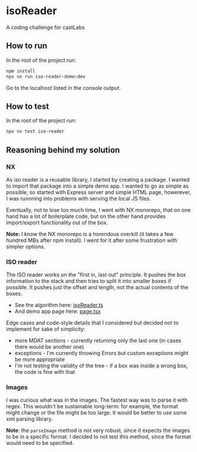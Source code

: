 # isoReader

A coding challenge for castLabs

## How to run

In the root of the project run:

```bash
npm install
npx nx run iso-reader-demo:dev
```

Go to the localhost listed in the console output.

## How to test

In the root of the project run:

```bash
npx nx test iso-reader
```

## Reasoning behind my solution

### NX

As iso reader is a reusable library, I started by creating a package. I wanted to import that package into a simple demo app. I wanted to go as simple as possible, so started with Express server and simple HTML page, howerever, I was runnning into problems with serving the local JS files. 

Eventually, not to lose too much time, I went with NX monorepo, that on one hand has a lot of boilerplate code, but on the other hand provides import/export functionality out of the box.

**Note:** I know the NX monorepo is a horendous overkill (it takes a few hundred MBs after npm install). I went for it after some frustration with simpler options.

### ISO reader

The ISO reader works on the "first in, last out" principle. It pushes the box information to the stack and then tries to split it into smaller boxes if possible. It pushes just the offset and length, not the actual contents of the boxes.

- See the algorithm here: [isoReader.ts](./libs/iso-reader/src/isoReader.ts)
- And demo app page here: [page.tsx](./apps/iso-reader-demo/src/app/page.tsx)


Edge cases and code-style details that I considered but decided not to implement for sake of simplicity:

- more MDAT sections - currently returning only the last one (in cases there would be another one)
- exceptions - I'm currently throwing Errors but custom exceptions might be more appropriate
- I'm not testing the validity of the tree - if a box was inside a wrong box, the code is fine with that

### Images

I was curious what was in the images. The fastest way was to parse it with regex. 
This wouldn't be sustainable long-term: for example, the format might change or the file might be too large. It would be better to use some xml parsing library.

**Note**: the `parseImage` method is not very robust, since it expects the images to be in a specific format. I decided to not test this method, since the format would need to be specified.

